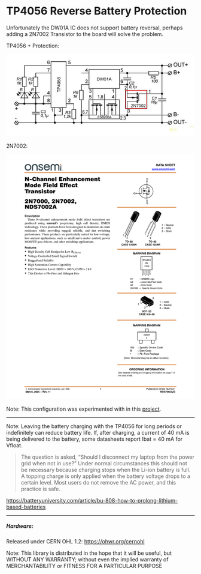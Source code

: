 # TP4056 Reverse Battery Protection
Unfortunately the DW01A IC does not support battery reversal, perhaps adding a 2N7002 Transistor to the board will solve the problem.

TP4056 + Protection:

![img](https://raw.githubusercontent.com/rtek1000/TP4056_Reverse_Battery_Protection/refs/heads/main/TP4056_Prot_Reverse_Red_Note.png)

2N7002:

![img](https://raw.githubusercontent.com/rtek1000/TP4056_Reverse_Battery_Protection/refs/heads/main/2N7002_Page1.png)

Note: This configuration was experimented with in this [project](https://github.com/rtek1000/Datalogger_2039).


-----

Note: Leaving the battery charging with the TP4056 for long periods or indefinitely can reduce battery life. If, after charging, a current of 40 mA is being delivered to the battery, some datasheets report Ibat = 40 mA for Vfloat.

> The question is asked, “Should I disconnect my laptop from the power grid when not in use?” Under normal circumstances this should not be necessary because charging stops when the Li-ion battery is full. A topping charge is only applied when the battery voltage drops to a certain level. Most users do not remove the AC power, and this practice is safe.

https://batteryuniversity.com/article/bu-808-how-to-prolong-lithium-based-batteries

-----

##### Hardware:

Released under CERN OHL 1.2: https://ohwr.org/cernohl

Note: This library is distributed in the hope that it will be useful, but WITHOUT ANY WARRANTY; without even the implied warranty of MERCHANTABILITY or FITNESS FOR A PARTICULAR PURPOSE
